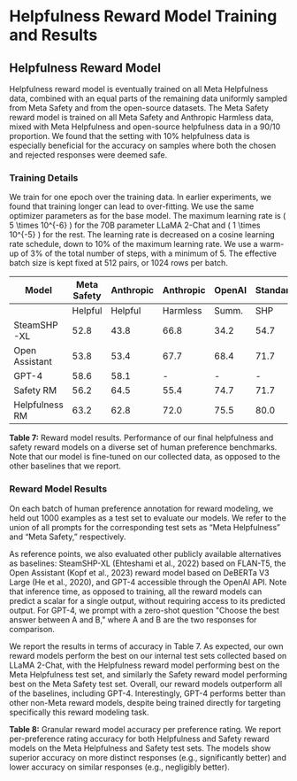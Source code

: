 
# Helpfulness Reward Model Training and Results

## Helpfulness Reward Model

Helpfulness reward model is eventually trained on all Meta Helpfulness data, combined with an equal parts of the remaining data uniformly sampled from Meta Safety and from the open-source datasets. The Meta Safety reward model is trained on all Meta Safety and Anthropic Harmless data, mixed with Meta Helpfulness and open-source helpfulness data in a 90/10 proportion. We found that the setting with 10% helpfulness data is especially beneficial for the accuracy on samples where both the chosen and rejected responses were deemed safe.

### Training Details

We train for one epoch over the training data. In earlier experiments, we found that training longer can lead to over-fitting. We use the same optimizer parameters as for the base model. The maximum learning rate is \( 5 \times 10^{-6} \) for the 70B parameter LLaMA 2-Chat and \( 1 \times 10^{-5} \) for the rest. The learning rate is decreased on a cosine learning rate schedule, down to 10% of the maximum learning rate. We use a warm-up of 3% of the total number of steps, with a minimum of 5. The effective batch size is kept fixed at 512 pairs, or 1024 rows per batch.

| Model             | Meta Safety    | Anthropic        | Anthropic        | OpenAI         | Standard       | Avg.          |
|-------------------|----------------|-------------------|-------------------|----------------|----------------|---------------|
|                   | Helpful        | Helpful           | Harmless          | Summ.          | SHP            |               |
| SteamSHP-XL      | 52.8           | 43.8              | 66.8              | 34.2           | 54.7           | 55.3          |
| Open Assistant    | 53.8           | 53.4              | 67.7              | 68.4           | 71.7           | 63.0          |
| GPT-4             | 58.6           | 58.1              | -                 | -              | -              | -             |
| Safety RM         | 56.2           | 64.5              | 55.4              | 74.7           | 71.7           | 65.2          |
| Helpfulness RM    | 63.2           | 62.8              | 72.0              | 75.5           | 80.0           | 70.6          |

**Table 7:** Reward model results. Performance of our final helpfulness and safety reward models on a diverse set of human preference benchmarks. Note that our model is fine-tuned on our collected data, as opposed to the other baselines that we report.

### Reward Model Results

On each batch of human preference annotation for reward modeling, we held out 1000 examples as a test set to evaluate our models. We refer to the union of all prompts for the corresponding test sets as “Meta Helpfulness” and “Meta Safety,” respectively.

As reference points, we also evaluated other publicly available alternatives as baselines: SteamSHP-XL (Ehteshami et al., 2022) based on FLAN-T5, the Open Assistant (Kopf et al., 2023) reward model based on DeBERTa V3 Large (He et al., 2020), and GPT-4 accessible through the OpenAI API. Note that inference time, as opposed to training, all the reward models can predict a scalar for a single output, without requiring access to its predicted output. For GPT-4, we prompt with a zero-shot question "Choose the best answer between A and B," where A and B are the two responses for comparison.

We report the results in terms of accuracy in Table 7. As expected, our own reward models perform the best on our internal test sets collected based on LLaMA 2-Chat, with the Helpfulness reward model performing best on the Meta Helpfulness test set, and similarly the Safety reward model performing best on the Meta Safety test set. Overall, our reward models outperform all of the baselines, including GPT-4. Interestingly, GPT-4 performs better than other non-Meta reward models, despite being trained directly for targeting specifically this reward modeling task.

**Table 8:** Granular reward model accuracy per preference rating. We report per-preference rating accuracy for both Helpfulness and Safety reward models on the Meta Helpfulness and Safety test sets. The models show superior accuracy on more distinct responses (e.g., significantly better) and lower accuracy on similar responses (e.g., negligibly better).
